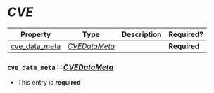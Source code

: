 <a id="map2"></a>
# *CVE*

| Property | Type | Description | Required? |
| -------- | ---- | ----------- | --------- |
|[cve_data_meta](#cve_data_meta-cvedatametacvedatametamdmap5)|[*CVEDataMeta*](./CVEDataMeta.md#map5)| |**Required**|


<a id="cve_data_meta-cvedatametacvedatametamdmap5"></a>
### `cve_data_meta` ∷ [*CVEDataMeta*](./CVEDataMeta.md#map5)

* This entry is **required**


